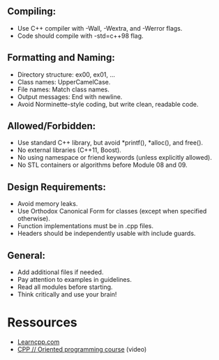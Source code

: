 ## Compiling:

- Use C++ compiler with -Wall, -Wextra, and -Werror flags.
- Code should compile with -std=c++98 flag.

## Formatting and Naming:

- Directory structure: ex00, ex01, ...
- Class names: UpperCamelCase.
- File names: Match class names.
- Output messages: End with newline.
- Avoid Norminette-style coding, but write clean, readable code.

## Allowed/Forbidden:

- Use standard C++ library, but avoid *printf(), *alloc(), and free().
- No external libraries (C++11, Boost).
- No using namespace or friend keywords (unless explicitly allowed).
- No STL containers or algorithms before Module 08 and 09.

## Design Requirements:

- Avoid memory leaks.
- Use Orthodox Canonical Form for classes (except when specified otherwise).
- Function implementations must be in .cpp files.
- Headers should be independently usable with include guards.

## General:

- Add additional files if needed.
- Pay attention to examples in guidelines.
- Read all modules before starting.
- Think critically and use your brain!

# Ressources
- [Learncpp.com](https://www.learncpp.com/)
- [CPP // Oriented programming course](https://www.youtube.com/watch?v=iVLQeWbgbXs&list=PL43pGnjiVwgTJg7uz8KUGdXRdGKE0W_jN) (video)